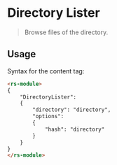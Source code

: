 Directory Lister
================

> Browse files of the directory.


Usage
-----

Syntax for the content tag:

```html
<rs-module>
{
	"DirectoryLister":
	{
		"directory": "directory",
		"options":
		{
			"hash": "directory"
		}
	}
}
</rs-module>
```
